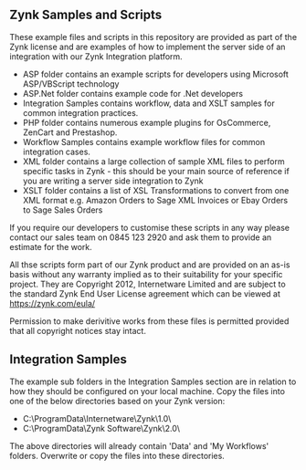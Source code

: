 Zynk Samples and Scripts
------------------------

These example files and scripts in this repository are provided as part of the Zynk license and are examples of how to implement the server side of an integration with our Zynk Integration platform.

- ASP folder contains an example scripts for developers using Microsoft ASP/VBScript technology
- ASP.Net folder contains example code for .Net developers
- Integration Samples contains workflow, data and XSLT samples for common integration practices.
- PHP folder contains numerous example plugins for OsCommerce, ZenCart and Prestashop.
- Workflow Samples contains example workflow files for common integration cases.
- XML folder contains a large collection of sample XML files to perform specific tasks in Zynk - this should be your main source of reference if you are writing a server side integration to Zynk
- XSLT folder contains a list of XSL Transformations to convert from one XML format e.g. Amazon Orders to Sage XML Invoices or Ebay Orders to Sage Sales Orders

If you require our developers to customise these scripts in any way please contact our sales team on 0845 123 2920 and ask them to provide an estimate for the work.

All thse scripts form part of our Zynk product and are provided on an as-is basis without any warranty implied as to their suitability for your specific project. They are Copyright 2012, Internetware Limited and are subject to the standard Zynk End User License agreement which can be viewed at https://zynk.com/eula/

Permission to make derivitive works from these files is permitted provided that all copyright notices stay intact.

Integration Samples
-------------------

The example sub folders in the Integration Samples section are in relation to how they should be configured on your local machine. Copy the files into one of the below directories based on your Zynk version:

- C:\ProgramData\Internetware\Zynk\1.0\
- C:\ProgramData\Zynk Software\Zynk\2.0\

The above directories will already contain 'Data' and 'My Workflows' folders. Overwrite or copy the files into these directories.
